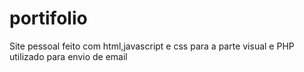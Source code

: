 # portifolio
Site pessoal feito com html,javascript e css para a parte visual e PHP utilizado para envio de email
